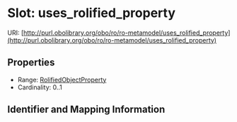 # Slot: uses_rolified_property

URI: [http://purl.obolibrary.org/obo/ro/ro-metamodel/uses_rolified_property](http://purl.obolibrary.org/obo/ro/ro-metamodel/uses_rolified_property)



<!-- no inheritance hierarchy -->


## Properties

 * Range: [RolifiedObjectProperty](RolifiedObjectProperty.md)
 * Cardinality: 0..1



## Identifier and Mapping Information







